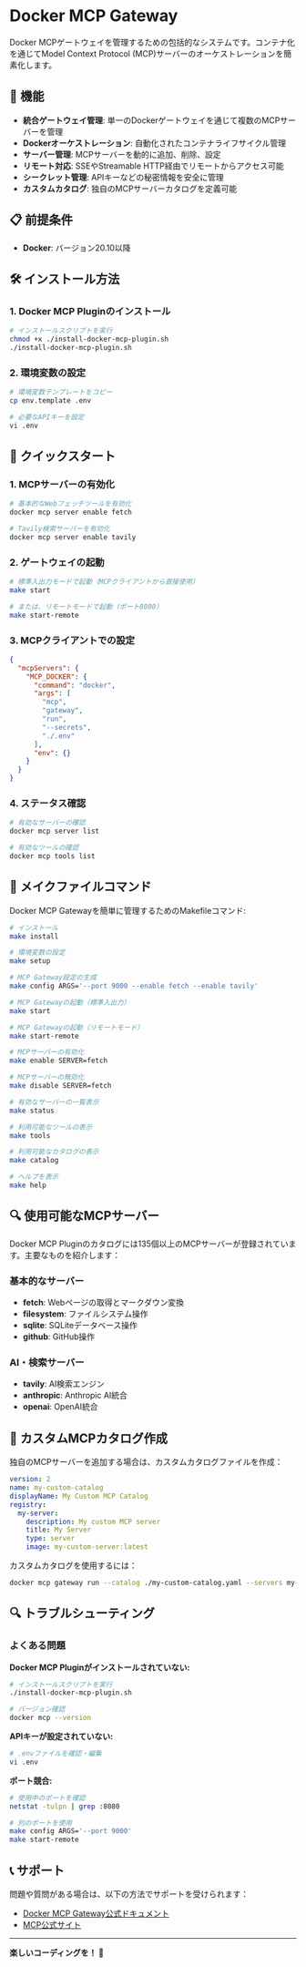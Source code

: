 # Docker MCP Gateway

Docker MCPゲートウェイを管理するための包括的なシステムです。コンテナ化を通じてModel Context Protocol (MCP)サーバーのオーケストレーションを簡素化します。

## 🚀 機能

- **統合ゲートウェイ管理**: 単一のDockerゲートウェイを通じて複数のMCPサーバーを管理
- **Dockerオーケストレーション**: 自動化されたコンテナライフサイクル管理
- **サーバー管理**: MCPサーバーを動的に追加、削除、設定
- **リモート対応**: SSEやStreamable HTTP経由でリモートからアクセス可能
- **シークレット管理**: APIキーなどの秘密情報を安全に管理
- **カスタムカタログ**: 独自のMCPサーバーカタログを定義可能

## 📋 前提条件

- **Docker**: バージョン20.10以降

## 🛠️ インストール方法

### 1. Docker MCP Pluginのインストール

```bash
# インストールスクリプトを実行
chmod +x ./install-docker-mcp-plugin.sh
./install-docker-mcp-plugin.sh
```

### 2. 環境変数の設定

```bash
# 環境変数テンプレートをコピー
cp env.template .env

# 必要なAPIキーを設定
vi .env
```

## 🚀 クイックスタート

### 1. MCPサーバーの有効化

```bash
# 基本的なWebフェッチツールを有効化
docker mcp server enable fetch

# Tavily検索サーバーを有効化
docker mcp server enable tavily
```

### 2. ゲートウェイの起動

```bash
# 標準入出力モードで起動（MCPクライアントから直接使用）
make start

# または、リモートモードで起動（ポート8080）
make start-remote
```

### 3. MCPクライアントでの設定

```json
{
  "mcpServers": {
    "MCP_DOCKER": {
      "command": "docker",
      "args": [
        "mcp",
        "gateway",
        "run",
        "--secrets",
        "./.env"
      ],
      "env": {}
    }
  }
}
```

### 4. ステータス確認

```bash
# 有効なサーバーの確認
docker mcp server list

# 有効なツールの確認
docker mcp tools list
```

## 📖 メイクファイルコマンド

Docker MCP Gatewayを簡単に管理するためのMakefileコマンド:

```bash
# インストール
make install

# 環境変数の設定
make setup

# MCP Gateway設定の生成
make config ARGS='--port 9000 --enable fetch --enable tavily'

# MCP Gatewayの起動（標準入出力）
make start

# MCP Gatewayの起動（リモートモード）
make start-remote

# MCPサーバーの有効化
make enable SERVER=fetch

# MCPサーバーの無効化
make disable SERVER=fetch

# 有効なサーバーの一覧表示
make status

# 利用可能なツールの表示
make tools

# 利用可能なカタログの表示
make catalog

# ヘルプを表示
make help
```

## 🔍 使用可能なMCPサーバー

Docker MCP Pluginのカタログには135個以上のMCPサーバーが登録されています。主要なものを紹介します：

### 基本的なサーバー
- **fetch**: Webページの取得とマークダウン変換
- **filesystem**: ファイルシステム操作
- **sqlite**: SQLiteデータベース操作
- **github**: GitHub操作

### AI・検索サーバー
- **tavily**: AI検索エンジン
- **anthropic**: Anthropic AI統合
- **openai**: OpenAI統合

## 🔧 カスタムMCPカタログ作成

独自のMCPサーバーを追加する場合は、カスタムカタログファイルを作成：

```yaml
version: 2
name: my-custom-catalog
displayName: My Custom MCP Catalog
registry:
  my-server:
    description: My custom MCP server
    title: My Server
    type: server
    image: my-custom-server:latest
```

カスタムカタログを使用するには：

```bash
docker mcp gateway run --catalog ./my-custom-catalog.yaml --servers my-server
```

## 🔍 トラブルシューティング

### よくある問題

**Docker MCP Pluginがインストールされていない:**
```bash
# インストールスクリプトを実行
./install-docker-mcp-plugin.sh

# バージョン確認
docker mcp --version
```

**APIキーが設定されていない:**
```bash
# .envファイルを確認・編集
vi .env
```

**ポート競合:**
```bash
# 使用中のポートを確認
netstat -tulpn | grep :8080

# 別のポートを使用
make config ARGS='--port 9000'
make start-remote
```

## 📞 サポート

問題や質問がある場合は、以下の方法でサポートを受けられます：

- [Docker MCP Gateway公式ドキュメント](https://docs.docker.com/mcp-gateway/)
- [MCP公式サイト](https://modelcontextprotocol.io/)

---

**楽しいコーディングを！ 🚀**

